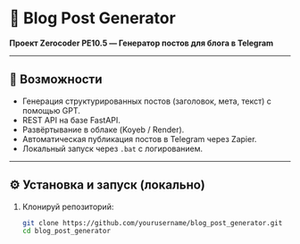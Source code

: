 # 🧠 Blog Post Generator

**Проект Zerocoder PE10.5 — Генератор постов для блога в Telegram**

---

## 🚀 Возможности
- Генерация структурированных постов (заголовок, мета, текст) с помощью GPT.
- REST API на базе FastAPI.
- Развёртывание в облаке (Koyeb / Render).
- Автоматическая публикация постов в Telegram через Zapier.
- Локальный запуск через `.bat` с логированием.

---

## ⚙️ Установка и запуск (локально)

1. Клонируй репозиторий:
   ```bash
   git clone https://github.com/yourusername/blog_post_generator.git
   cd blog_post_generator
